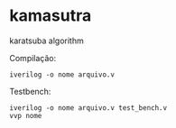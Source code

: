 # kamasutra
karatsuba algorithm

Compilação:
```
iverilog -o nome arquivo.v
```

Testbench:
```
iverilog -o nome arquivo.v test_bench.v
vvp nome
```
